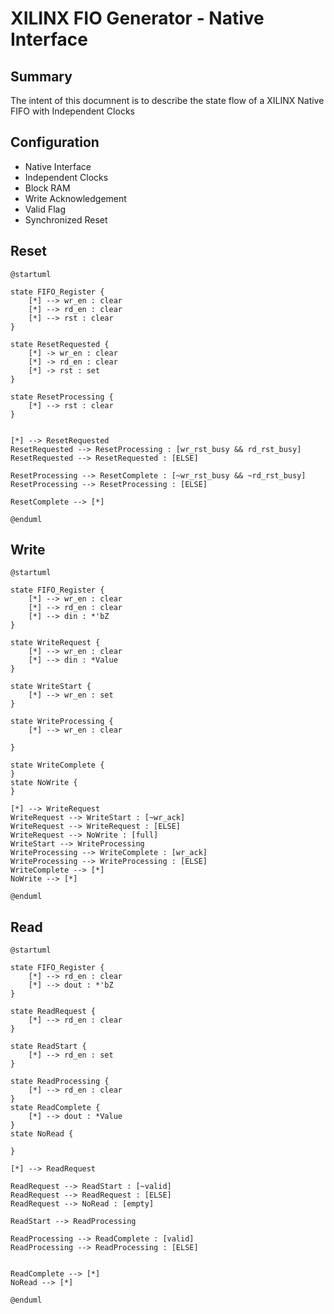 # XILINX FIO Generator - Native Interface

## Summary

The intent of this documnent is to describe the state flow of a XILINX Native FIFO with Independent Clocks

## Configuration

* Native Interface
* Independent Clocks
* Block RAM
* Write Acknowledgement
* Valid Flag
* Synchronized Reset

## Reset

```plantuml
@startuml

state FIFO_Register {
    [*] --> wr_en : clear
    [*] --> rd_en : clear
    [*] --> rst : clear
}

state ResetRequested {
    [*] -> wr_en : clear
    [*] -> rd_en : clear
    [*] -> rst : set
}

state ResetProcessing {
    [*] --> rst : clear
}


[*] --> ResetRequested
ResetRequested --> ResetProcessing : [wr_rst_busy && rd_rst_busy]
ResetRequested --> ResetRequested : [ELSE]

ResetProcessing --> ResetComplete : [~wr_rst_busy && ~rd_rst_busy]
ResetProcessing --> ResetProcessing : [ELSE]

ResetComplete --> [*]

@enduml
```

## Write 

```plantuml
@startuml

state FIFO_Register {
    [*] --> wr_en : clear
    [*] --> rd_en : clear
    [*] --> din : *'bZ
}

state WriteRequest {
    [*] --> wr_en : clear
    [*] --> din : *Value
}

state WriteStart {
    [*] --> wr_en : set
}

state WriteProcessing {
    [*] --> wr_en : clear

}

state WriteComplete {
}
state NoWrite {
}

[*] --> WriteRequest
WriteRequest --> WriteStart : [~wr_ack]
WriteRequest --> WriteRequest : [ELSE]
WriteRequest --> NoWrite : [full]
WriteStart --> WriteProcessing
WriteProcessing --> WriteComplete : [wr_ack]
WriteProcessing --> WriteProcessing : [ELSE]
WriteComplete --> [*]
NoWrite --> [*]

@enduml
```

## Read

```plantuml
@startuml

state FIFO_Register {
    [*] --> rd_en : clear
    [*] --> dout : *'bZ
}

state ReadRequest {
    [*] --> rd_en : clear
}

state ReadStart {
    [*] --> rd_en : set
}

state ReadProcessing {
    [*] --> rd_en : clear
}
state ReadComplete { 
    [*] --> dout : *Value
}
state NoRead { 

}

[*] --> ReadRequest

ReadRequest --> ReadStart : [~valid]
ReadRequest --> ReadRequest : [ELSE]
ReadRequest --> NoRead : [empty]

ReadStart --> ReadProcessing

ReadProcessing --> ReadComplete : [valid]
ReadProcessing --> ReadProcessing : [ELSE]


ReadComplete --> [*]
NoRead --> [*]

@enduml
```
